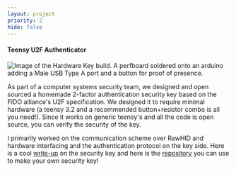 ```yaml
---
layout: project
priority: 2
hide: false
---
```

#### Teensy U2F Authenticator

<img src="" data-echo="/resources/projects/hardware_key.jpeg" class="innerphoto" alt="Image of the Hardware Key build. A perfboard soldered onto an arduino adding a Male USB Type A port and a button for proof of presence."/>

As part of a computer systems security team, we designed and open sourced a homemade 2-factor
authentication security key based on the FIDO alliance's U2F specification. We designed it
to require minimal hardware (a teensy 3.2 and a recommended button+resistor combo is all you need!).
Since it works on generic teensy's and all the code is open source, you can verify the security
of the key. 

I primarily worked on the communication scheme over RawHID and hardware interfacing and the 
authentication protocol on the key side. Here is a cool [write-up](https://www.itstorque.com/u2f/write-up.pdf) on the security key and here
is the [repository](https://github.com/itstorque/u2f) you can use to make your own security key!